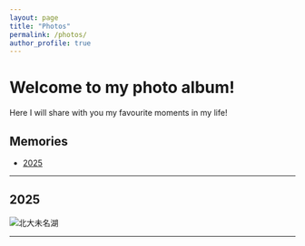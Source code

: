```yaml
---
layout: page
title: "Photos"
permalink: /photos/
author_profile: true
---
```


# Welcome to my photo album!

Here I will share with you my favourite moments in my life!

## Memories

- [2025](#year-2025)


---

## <a id="year-2025"></a>**2025**

![北大未名湖](/images/photos/20250412_1.jpg)

---

